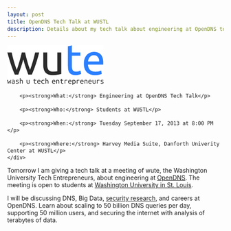 ```yaml
---
layout: post
title: OpenDNS Tech Talk at WUSTL
description: Details about my tech talk about engineering at OpenDNS tomorrow at Washington University in St. Louis
---
```


<div class="panel panel-default">
    <div class="panel-body">
        <img class="center" src="/images/wute.png" alt="Washington University Tech Entrepreneurs" />

        <p><strong>What:</strong> Engineering at OpenDNS Tech Talk</p>

        <p><strong>Who:</strong> Students at WUSTL</p>

        <p><strong>When:</strong> Tuesday September 17, 2013 at 8:00 PM </p>

        <p><strong>Where:</strong> Harvey Media Suite, Danforth Univerity Center at WUSTL</p>
    </div>
</div>

Tomorrow I am giving a tech talk at a meeting of wute, the Washington University Tech Entrepreneurs, about engineering at [OpenDNS](http://www.opendns.com). The meeting is open to students at [Washington University in St. Louis](http://wustl.edu).

I will be discussing DNS, Big Data, [security research](http://labs.umbrella.com), and careers at OpenDNS. Learn about scaling to 50 billion DNS queries per day, supporting 50 million users, and securing the internet with analysis of terabytes of data.


